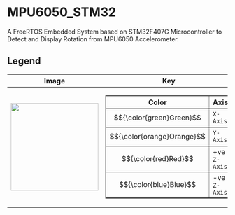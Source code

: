 # MPU6050_STM32
A FreeRTOS Embedded System based on STM32F407G Microcontroller to Detect and Display Rotation from MPU6050 Accelerometer.

## Legend

<div align="center">

| Image | Key |
| --- | --- |
| <div align="center"> <img src="https://github.com/user-attachments/assets/1e9fecb0-d10e-4040-b46b-3da904e8ab82" width="200px"/> </div> | <table border="1"><tr><th>Color</th><th>Axis</th></tr><tr><td> $${\color{green}Green}$$ </td><td>`X-Axis`</td></tr><tr><td> $${\color{orange}Orange}$$ </td><td>`Y-Axis`</td></tr><tr><td> $${\color{red}Red}$$ </td><td>+ve `Z-Axis`</td></tr><tr><td> $${\color{blue}Blue}$$ </td><td>-ve `Z-Axis`</td></tr></table> |

</div>

